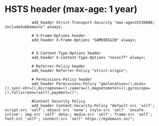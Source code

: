 # HSTS header (max-age: 1 year)
                add_header Strict-Transport-Security "max-age=31536000; includeSubDomains" always;

                # X-Frame-Options header
                add_header X-Frame-Options "SAMEORIGIN" always;


                # X-Content-Type-Options header
                add_header X-Content-Type-Options "nosniff" always;

                # Referrer-Policy header
                add_header Referrer-Policy "strict-origin";

                # Permissions-Policy header
                add_header Permissions-Policy "geolocation=(),midi=(),sync-xhr=(),microphone=(),camera=(),magnetometer=(),gyroscope=(),fullscreen=(self),payment=()";

                #Content Security Policy
                add_header Content-Security-Policy "default-src 'self'; script-src 'self'; object-src 'none'; style-src 'self' 'unsafe-inline'; img-src 'self' data:; media-src 'self'; frame-src 'self'; font-src 'self'; connect-src 'self' https://mydomain.in/";
